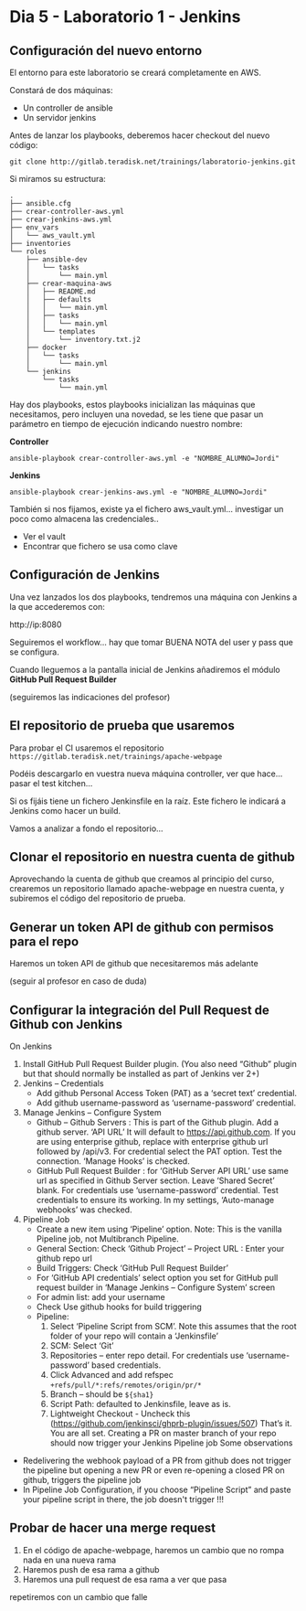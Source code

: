 # Dia 5 - Laboratorio 1 - Jenkins

## Configuración del nuevo entorno

El entorno para este laboratorio se creará completamente en AWS.

Constará de dos máquinas:
- Un controller de ansible
- Un servidor jenkins

Antes de lanzar los playbooks, deberemos hacer checkout del nuevo código:

```text
git clone http://gitlab.teradisk.net/trainings/laboratorio-jenkins.git
```

Si miramos su estructura:

```text
.
├── ansible.cfg
├── crear-controller-aws.yml
├── crear-jenkins-aws.yml
├── env_vars
│   └── aws_vault.yml
├── inventories
└── roles
    ├── ansible-dev
    │   └── tasks
    │       └── main.yml
    ├── crear-maquina-aws
    │   ├── README.md
    │   ├── defaults
    │   │   └── main.yml
    │   ├── tasks
    │   │   └── main.yml
    │   └── templates
    │       └── inventory.txt.j2
    ├── docker
    │   └── tasks
    │       └── main.yml
    └── jenkins
        └── tasks
            └── main.yml
```


Hay dos playbooks, estos playbooks inicializan las máquinas que necesitamos, pero incluyen una novedad, se les
tiene que pasar un parámetro en tiempo de ejecución indicando nuestro nombre:

**Controller**

```text
ansible-playbook crear-controller-aws.yml -e "NOMBRE_ALUMNO=Jordi"
```

**Jenkins**

```text
ansible-playbook crear-jenkins-aws.yml -e "NOMBRE_ALUMNO=Jordi"
```

También si nos fijamos, existe ya el fichero aws_vault.yml... investigar un poco como almacena las credenciales..


* Ver el vault
* Encontrar que fichero se usa como clave

## Configuración de Jenkins

Una vez lanzados los dos playbooks, tendremos una máquina con Jenkins a la que accederemos con:


http://ip:8080

Seguiremos el workflow... hay que tomar BUENA NOTA del user y pass que se configura.

Cuando lleguemos a la pantalla inicial de Jenkins añadiremos el módulo **GitHub Pull Request Builder**

(seguiremos las indicaciones del profesor)

## El repositorio de prueba que usaremos

Para probar el CI usaremos el repositorio ```https://gitlab.teradisk.net/trainings/apache-webpage```

Podéis descargarlo en vuestra nueva máquina controller, ver que hace... pasar el test kitchen...


Si os fijáis tiene un fichero Jenkinsfile en la raíz. Este fichero le indicará a Jenkins como hacer un build.

Vamos a analizar a fondo el repositorio...


## Clonar el repositorio en nuestra cuenta de github

Aprovechando la cuenta de github que creamos al principio del curso, crearemos un repositorio llamado apache-webpage
en nuestra cuenta, y subiremos el código del repositorio de prueba.

## Generar un token API de github con permisos para el repo

Haremos un token API de github que necesitaremos más adelante

(seguir al profesor en caso de duda)

## Configurar la integración del Pull Request de Github con Jenkins

On Jenkins
1. Install GitHub Pull Request Builder plugin. (You also need “Github” plugin but that should normally be installed as part of Jenkins ver 2+)
2. Jenkins – Credentials
   - Add github Personal Access Token (PAT) as a ‘secret text’ credential.
   - Add github username-password as ‘username-password’ credential.
3. Manage Jenkins – Configure System
   - Github – Github Servers : This is part of the Github plugin. Add a github server. ‘API URL’ It will default to https://api.github.com. If you are using enterprise github, replace with enterprise github url followed by /api/v3. For credential select the PAT option. Test the connection. ‘Manage Hooks’ is checked.
   - GitHub Pull Request Builder : for ‘GitHub Server API URL’ use same url as specified in Github Server section. Leave ‘Shared Secret’ blank. For credentials use ‘username-password’ credential. Test credentials to ensure its working. In my settings, ‘Auto-manage webhooks’ was checked.
4. Pipeline Job
    - Create a new item using ‘Pipeline’ option. Note: This is the vanilla Pipeline job, not Multibranch Pipeline.
    - General Section: Check ‘Github Project’ – Project URL : Enter your github repo url
    - Build Triggers: Check ‘GitHub Pull Request Builder’
    - For ‘GitHub API credentials’ select option you set for GitHub pull request builder in ‘Manage Jenkins – Configure System’ screen
    - For admin list: add your username
    - Check Use github hooks for build triggering
    - Pipeline:
        1.	Select ‘Pipeline Script from SCM’. Note this assumes that the root folder of your repo will contain a ‘Jenkinsfile’
        2.	SCM: Select ‘Git’
        3.	Repositories – enter repo detail. For credentials use ‘username-password’ based credentials.
        4.	Click Advanced and add refspec ```+refs/pull/*:refs/remotes/origin/pr/*```
        5.	Branch – should be ```${sha1}```
        6.	Script Path: defaulted to Jenkinsfile, leave as is.
        7.	Lightweight Checkout - Uncheck this (https://github.com/jenkinsci/ghprb-plugin/issues/507)
That’s it. You are all set. Creating a PR on master branch of your repo should now trigger your Jenkins Pipeline job
Some observations
- Redelivering the webhook payload of a PR from github does not trigger the pipeline but opening a new PR or even re-opening a closed PR on github, triggers the pipeline job
- In Pipeline Job Configuration, if you choose “Pipeline Script” and paste your pipeline script in there, the job doesn't trigger !!!

## Probar de hacer una merge request

1. En el código de apache-webpage, haremos un cambio que no rompa nada en una nueva rama
2. Haremos push de esa rama a github
3. Haremos una pull request de esa rama a ver que pasa

repetiremos con un cambio que falle
